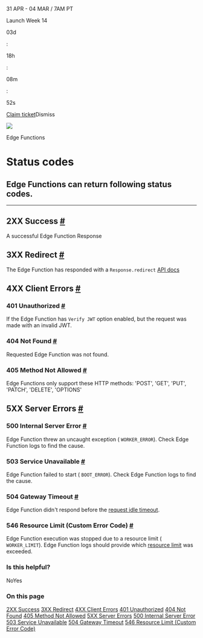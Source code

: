 31 APR - 04 MAR / 7AM PT

Launch Week 14

03d

:

18h

:

08m

:

52s

[Claim ticket](https://supabase.com/launch-week)Dismiss

![](https://supabase.com/docs/_next/image?url=%2Fdocs%2Fimg%2Flaunchweek%2F14%2Fpromo-banner-bg.png&w=3840&q=100&dpl=dpl_9WgBm3X43HXGqPuPh4vSvQgRaZyZ)

Edge Functions

# Status codes

## Edge Functions can return following status codes.

* * *

## 2XX Success [\#](https://supabase.com/docs/guides/functions/status-codes\#2xx-success)

A successful Edge Function Response

## 3XX Redirect [\#](https://supabase.com/docs/guides/functions/status-codes\#3xx-redirect)

The Edge Function has responded with a `Response.redirect` [API docs](https://developer.mozilla.org/en-US/docs/Web/API/Response/redirect_static)

## 4XX Client Errors [\#](https://supabase.com/docs/guides/functions/status-codes\#4xx-client-errors)

### 401 Unauthorized [\#](https://supabase.com/docs/guides/functions/status-codes\#401-unauthorized)

If the Edge Function has `Verify JWT` option enabled, but the request was made with an invalid JWT.

### 404 Not Found [\#](https://supabase.com/docs/guides/functions/status-codes\#404-not-found)

Requested Edge Function was not found.

### 405 Method Not Allowed [\#](https://supabase.com/docs/guides/functions/status-codes\#405-method-not-allowed)

Edge Functions only support these HTTP methods: 'POST', 'GET', 'PUT', 'PATCH', 'DELETE', 'OPTIONS'

## 5XX Server Errors [\#](https://supabase.com/docs/guides/functions/status-codes\#5xx-server-errors)

### 500 Internal Server Error [\#](https://supabase.com/docs/guides/functions/status-codes\#500-internal-server-error)

Edge Function threw an uncaught exception ( `WORKER_ERROR`). Check Edge Function logs to find the cause.

### 503 Service Unavailable [\#](https://supabase.com/docs/guides/functions/status-codes\#503-service-unavailable)

Edge Function failed to start ( `BOOT_ERROR`). Check Edge Function logs to find the cause.

### 504 Gateway Timeout [\#](https://supabase.com/docs/guides/functions/status-codes\#504-gateway-timeout)

Edge Function didn't respond before the [request idle timeout](https://supabase.com/docs/guides/functions/limits).

### 546 Resource Limit (Custom Error Code) [\#](https://supabase.com/docs/guides/functions/status-codes\#546-resource-limit-custom-error-code)

Edge Function execution was stopped due to a resource limit ( `WORKER_LIMIT`). Edge Function logs should provide which [resource limit](https://supabase.com/docs/guides/functions/limits) was exceeded.

### Is this helpful?

NoYes

### On this page

[2XX Success](https://supabase.com/docs/guides/functions/status-codes#2xx-success) [3XX Redirect](https://supabase.com/docs/guides/functions/status-codes#3xx-redirect) [4XX Client Errors](https://supabase.com/docs/guides/functions/status-codes#4xx-client-errors) [401 Unauthorized](https://supabase.com/docs/guides/functions/status-codes#401-unauthorized) [404 Not Found](https://supabase.com/docs/guides/functions/status-codes#404-not-found) [405 Method Not Allowed](https://supabase.com/docs/guides/functions/status-codes#405-method-not-allowed) [5XX Server Errors](https://supabase.com/docs/guides/functions/status-codes#5xx-server-errors) [500 Internal Server Error](https://supabase.com/docs/guides/functions/status-codes#500-internal-server-error) [503 Service Unavailable](https://supabase.com/docs/guides/functions/status-codes#503-service-unavailable) [504 Gateway Timeout](https://supabase.com/docs/guides/functions/status-codes#504-gateway-timeout) [546 Resource Limit (Custom Error Code)](https://supabase.com/docs/guides/functions/status-codes#546-resource-limit-custom-error-code)